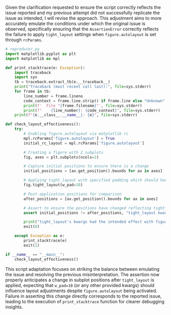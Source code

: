 Given the clarification requested to ensure the script correctly reflects the issue reported and my previous attempt did not successfully replicate the issue as intended, I will revise the approach. This adjustment aims to more accurately emulate the conditions under which the original issue is observed, specifically ensuring that the `AssertionError` correctly reflects the failure to apply `tight_layout` settings when `figure.autolayout` is set through `rcParams`.

```python
# reproducer.py
import matplotlib.pyplot as plt
import matplotlib as mpl

def print_stacktrace(e: Exception):
    import traceback
    import sys
    tb = traceback.extract_tb(e.__traceback__)
    print("Traceback (most recent call last):", file=sys.stderr)
    for frame in tb:
        line_number = frame.lineno
        code_context = frame.line.strip() if frame.line else "Unknown"
        print(f'  File "{frame.filename}"', file=sys.stderr)
        print(f"    {line_number}: {code_context}", file=sys.stderr)
    print(f"{e.__class__.__name__}: {e}", file=sys.stderr)

def check_layout_effectiveness():
    try:
        # Enabling figure.autolayout via matplotlib rc
        mpl.rcParams['figure.autolayout'] = True
        initial_rc_layout = mpl.rcParams['figure.autolayout']

        # Creating a figure with 2 subplots
        fig, axes = plt.subplots(ncols=2)

        # Capture initial positions to ensure there is a change
        initial_positions = [ax.get_position().bounds for ax in axes]

        # Applying tight_layout with specified padding which should have an effect
        fig.tight_layout(w_pad=10)

        # Post-application positions for comparison
        after_positions = [ax.get_position().bounds for ax in axes]

        # Assert to ensure the positions have changed reflecting tight_layout's effect
        assert initial_positions != after_positions, "tight_layout kwargs had no effect when figure.autolayout was set."

        print("tight_layout's kwargs had the intended effect with figure.autolayout set. Exiting with code 0.")
        exit(0)

    except Exception as e:
        print_stacktrace(e)
        exit(1)

if __name__ == "__main__":
    check_layout_effectiveness()
```

This script adaptation focuses on striking the balance between emulating the issue and resolving the previous misinterpretation. The assertion now properly anticipates a change in subplot positions after `tight_layout` is applied, expecting that `w_pad=10` (or any other provided kwargs) should influence layout adjustments despite `figure.autolayout` being activated. Failure in asserting this change directly corresponds to the reported issue, leading to the execution of `print_stacktrace` function for clearer debugging insights.